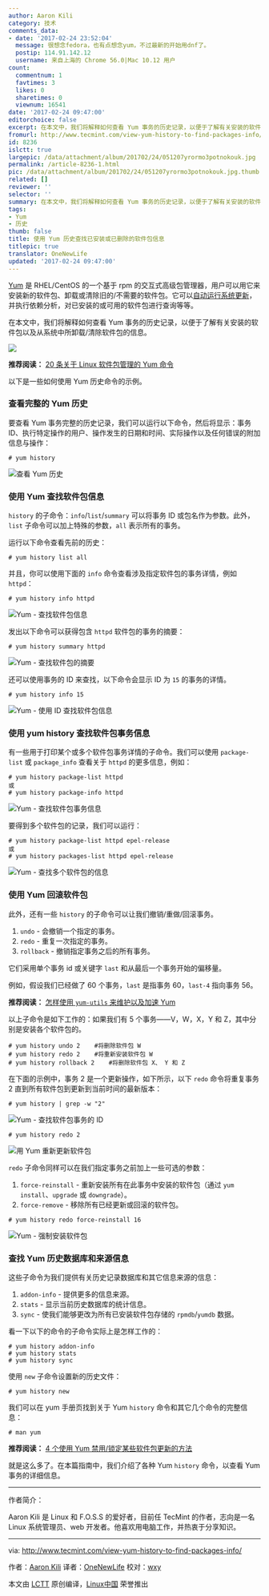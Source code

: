 ```yaml
---
author: Aaron Kili
category: 技术
comments_data:
- date: '2017-02-24 23:52:04'
  message: 很想念fedora，也有点想念yum，不过最新的开始用dnf了。
  postip: 114.91.142.12
  username: 来自上海的 Chrome 56.0|Mac 10.12 用户
count:
  commentnum: 1
  favtimes: 3
  likes: 0
  sharetimes: 0
  viewnum: 16541
date: '2017-02-24 09:47:00'
editorchoice: false
excerpt: 在本文中，我们将解释如何查看 Yum 事务的历史记录，以便于了解有关安装的软件包以及从系统中所卸载/清除软件包的信息。
fromurl: http://www.tecmint.com/view-yum-history-to-find-packages-info/
id: 8236
islctt: true
largepic: /data/attachment/album/201702/24/051207yrormo3potnokouk.jpg
permalink: /article-8236-1.html
pic: /data/attachment/album/201702/24/051207yrormo3potnokouk.jpg.thumb.jpg
related: []
reviewer: ''
selector: ''
summary: 在本文中，我们将解释如何查看 Yum 事务的历史记录，以便于了解有关安装的软件包以及从系统中所卸载/清除软件包的信息。
tags:
- Yum
- 历史
thumb: false
title: 使用 Yum 历史查找已安装或已删除的软件包信息
titlepic: true
translator: OneNewLife
updated: '2017-02-24 09:47:00'
---
```


[Yum](https://linux.cn/tag-yum.html) 是 RHEL/CentOS 的一个基于 rpm 的交互式高级包管理器，用户可以用它来安装新的软件包、卸载或清除旧的/不需要的软件包。它可以[自动运行系统更新](/article-8015-1.html)，并执行依赖分析，对已安装的或可用的软件包进行查询等等。


在本文中，我们将解释如何查看 Yum 事务的历史记录，以便于了解有关安装的软件包以及从系统中所卸载/清除软件包的信息。


![](/data/attachment/album/201702/24/051207yrormo3potnokouk.jpg)


**推荐阅读：** [20 条关于 Linux 软件包管理的 Yum 命令](http://www.tecmint.com/20-linux-yum-yellowdog-updater-modified-commands-for-package-mangement/)


以下是一些如何使用 Yum 历史命令的示例。


### 查看完整的 Yum 历史


要查看 Yum 事务完整的历史记录，我们可以运行以下命令，然后将显示：事务 ID、执行特定操作的用户、操作发生的日期和时间、实际操作以及任何错误的附加信息与操作：



```
# yum history 

```

![查看 Yum 历史](/data/attachment/album/201702/24/051240i1x6wgrxu4w6xrru.png)


### 使用 Yum 查找软件包信息


`history` 的子命令：`info`/`list`/`summary` 可以将事务 ID 或包名作为参数。此外，`list` 子命令可以加上特殊的参数，`all` 表示所有的事务。


运行以下命令查看先前的历史：



```
# yum history list all

```

并且，你可以使用下面的 `info` 命令查看涉及指定软件包的事务详情，例如 `httpd`：



```
# yum history info httpd

```

![Yum - 查找软件包信息](/data/attachment/album/201702/24/051240ijct6qjg5la11c9l.png)


发出以下命令可以获得包含 `httpd` 软件包的事务的摘要：



```
# yum history summary httpd

```

![Yum - 查找软件包的摘要](/data/attachment/album/201702/24/051241wzvpu9ht900d99h2.png)


还可以使用事务的 ID 来查找，以下命令会显示 ID 为 `15` 的事务的详情。



```
# yum history info 15

```

![Yum - 使用 ID 查找软件包信息](/data/attachment/album/201702/24/051241gp5104h4hu115jf4.png)


### 使用 yum history 查找软件包事务信息


有一些用于打印某个或多个软件包事务详情的子命令。我们可以使用 `package-list` 或 `package_info` 查看关于 `httpd` 的更多信息，例如：



```
# yum history package-list httpd
或
# yum history package-info httpd

```

![Yum - 查找软件包事务信息](/data/attachment/album/201702/24/051242q94p82a3nnrumr4o.png)


要得到多个软件包的记录，我们可以运行：



```
# yum history package-list httpd epel-release
或
# yum history packages-list httpd epel-release

```

![Yum - 查找多个软件包的信息](/data/attachment/album/201702/24/051242qjqzbqj9bbbbjx19.png)


### 使用 Yum 回滚软件包


此外，还有一些 `history` 的子命令可以让我们撤销/重做/回滚事务。


1. `undo` - 会撤销一个指定的事务。
2. `redo` - 重复一次指定的事务。
3. `rollback` - 撤销指定事务之后的所有事务。


它们采用单个事务 id 或关键字 `last` 和从最后一个事务开始的偏移量。


例如，假设我们已经做了 60 个事务，`last` 是指事务 60，`last-4` 指向事务 56。


**推荐阅读：** [怎样使用 `yum-utils` 来维护以及加速 Yum](http://www.tecmint.com/linux-yum-package-management-with-yum-utils/)


以上子命令是如下工作的：如果我们有 5 个事务——V，W，X，Y 和 Z，其中分别是安装各个软件包的。



```
# yum history undo 2    #将删除软件包 W
# yum history redo 2    #将重新安装软件包 W
# yum history rollback 2    #将删除软件包 X、 Y 和 Z

```

在下面的示例中，事务 2 是一个更新操作，如下所示，以下 `redo` 命令将重复事务 2 直到所有软件包到更新到当前时间的最新版本：



```
# yum history | grep -w "2"

```

![Yum - 查找软件包事务的 ID](/data/attachment/album/201702/24/051242fcszwrrs06spx8fg.png)



```
# yum history redo 2

```

![用 Yum 重新更新软件包](/data/attachment/album/201702/24/051243so1g9sqm55gibvgg.png)


`redo` 子命令同样可以在我们指定事务之前加上一些可选的参数：


1. `force-reinstall` - 重新安装所有在此事务中安装的软件包（通过 `yum install`、`upgrade` 或 `downgrade`）。
2. `force-remove` - 移除所有已经更新或回滚的软件包。



```
# yum history redo force-reinstall 16

```

![Yum - 强制安装软件包](/data/attachment/album/201702/24/051243z5mdrk7lay5b1ld7.png)


### 查找 Yum 历史数据库和来源信息


这些子命令为我们提供有关历史记录数据库和其它信息来源的信息：


1. `addon-info` - 提供更多的信息来源。
2. `stats` - 显示当前历史数据库的统计信息。
3. `sync` - 使我们能够更改为所有已安装软件包存储的 `rpmdb`/`yumdb` 数据。


看一下以下的命令的子命令实际上是怎样工作的：



```
# yum history addon-info
# yum history stats
# yum history sync

```

使用 `new` 子命令设置新的历史文件：



```
# yum history new

```

我们可以在 yum 手册页找到关于 Yum `history` 命令和其它几个命令的完整信息：



```
# man yum

```

**推荐阅读：** [4 个使用 Yum 禁用/锁定某些软件包更新的方法](http://www.tecmint.com/yum-lock-disable-blacklist-certain-package-update-version/)


就是这么多了。在本篇指南中，我们介绍了各种 Yum `history` 命令，以查看 Yum 事务的详细信息。




---


作者简介：


Aaron Kili 是 Linux 和 F.O.S.S 的爱好者，目前任 TecMint 的作者，志向是一名 Linux 系统管理员、web 开发者。他喜欢用电脑工作，并热衷于分享知识。




---


via: <http://www.tecmint.com/view-yum-history-to-find-packages-info/>


作者：[Aaron Kili](http://www.tecmint.com/author/aaronkili/) 译者：[OneNewLife](https://github.com/OneNewLife) 校对：[wxy](https://github.com/wxy)


本文由 [LCTT](https://github.com/LCTT/TranslateProject) 原创编译，[Linux中国](https://linux.cn/) 荣誉推出
